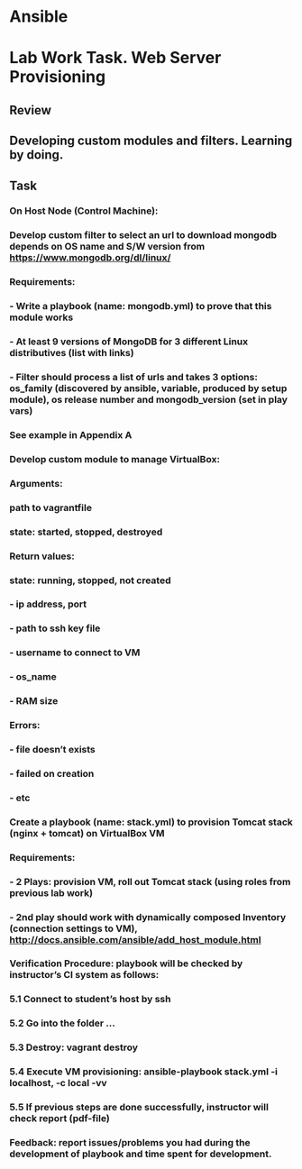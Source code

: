 # Ansible
# Lab Work Task. Web Server Provisioning
## Review
## Developing custom modules and filters. Learning by doing.
## Task
### On Host Node (Control Machine):
###  Develop custom filter to select an url to download mongodb depends on OS name and S/W version from https://www.mongodb.org/dl/linux/
### Requirements:
### - Write a playbook (name: mongodb.yml) to prove that this module works
### - At least 9 versions of MongoDB for 3 different Linux distributives (list with links)
### - Filter should process a list of urls and takes 3 options: os_family (discovered by ansible, variable, produced by setup module), os release number and mongodb_version (set in play vars)
### See example in Appendix A

###  Develop custom module to manage VirtualBox:
### Arguments: 
###  path to vagrantfile
###  state: started, stopped, destroyed
### Return values:
###  state: running, stopped, not created
### - ip address, port
### - path to ssh key file
### - username to connect to VM
### - os_name
### - RAM size
### Errors:
### - file doesn’t exists
### - failed on creation
### - etc

###  Create a playbook (name: stack.yml) to provision Tomcat stack (nginx + tomcat) on VirtualBox VM
### Requirements:
### - 2 Plays: provision VM, roll out Tomcat stack (using roles from previous lab work)
### - 2nd play should work with dynamically composed Inventory (connection settings to VM), http://docs.ansible.com/ansible/add_host_module.html

###  Verification Procedure: playbook will be checked by instructor’s CI system as follows:
### 5.1 Connect to student’s host by ssh
### 5.2 Go into the folder ...
### 5.3 Destroy: vagrant destroy
### 5.4 Execute VM provisioning: ansible-playbook stack.yml -i localhost, -c local -vv 
### 5.5 If previous steps are done successfully, instructor will check report (pdf-file)
###  Feedback: report issues/problems you had during the development of playbook and time spent for development.
